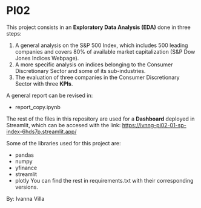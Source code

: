 # PI02
This project consists in an **Exploratory Data Analysis (EDA)** done in three steps:

1. A general analysis on the S&P 500 Index, which includes 500 leading companies and covers 80% of available market capitalization (S&P Dow Jones Indices Webpage).
2. A more specific analysis on indices belonging to the Consumer Discretionary Sector and some of its sub-industries.
3. The evaluation of three companies in the Consumer Discretionary Sector with three **KPIs**.

A general report can be revised in:
* report_copy.ipynb

The rest of the files in this repository are used for a **Dashboard** deployed in Streamlit, which can be accesed with the link:
https://ivnng-pi02-01-sp-index-6hds7p.streamlit.app/

Some of the libraries used for this project are:
- pandas
- numpy
- yfinance
- streamlit
- plotly
You can find the rest in requirements.txt with their corresponding versions.

By: Ivanna Villa
